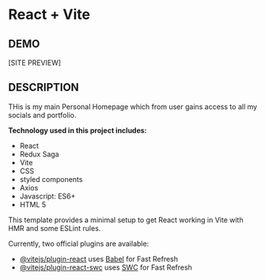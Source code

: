 # React + Vite

## DEMO

[SITE PREVIEW]

## DESCRIPTION

THis is my main Personal Homepage which from user gains access to all my socials and portfolio.

**Technology used in this project includes:**

- React
- Redux Saga
- Vite
- CSS
- styled components
- Axios
- Javascript: ES6+
- HTML 5

This template provides a minimal setup to get React working in Vite with HMR and some ESLint rules.

Currently, two official plugins are available:

- [@vitejs/plugin-react](https://github.com/vitejs/vite-plugin-react/blob/main/packages/plugin-react/README.md)
  uses [Babel](https://babeljs.io/) for Fast Refresh
- [@vitejs/plugin-react-swc](https://github.com/vitejs/vite-plugin-react-swc) uses [SWC](https://swc.rs/) for Fast
  Refresh
